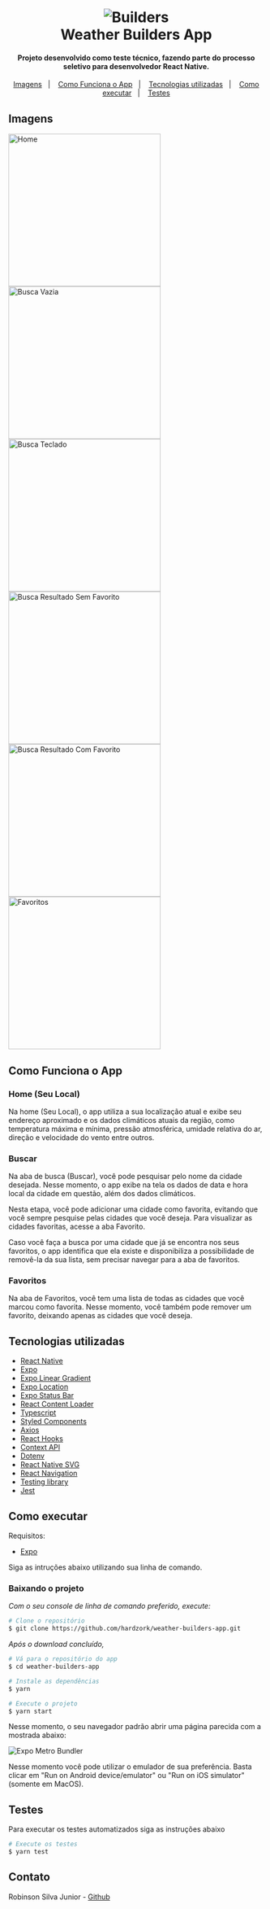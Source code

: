 <h1 align="center">
    <img alt="Builders" src="https://platformbuilders.io/assets/img/logo.png" />
    <br>
    Weather Builders App
</h1>
<h4 align="center">
  Projeto desenvolvido como teste técnico, fazendo parte do processo seletivo para desenvolvedor React Native.
</h4>
<p align="center">
<a href="#imagens">Imagens</a>&nbsp;&nbsp;&nbsp;|&nbsp;&nbsp;&nbsp;
  <a href="#como-funciona-o-app">Como Funciona o App</a>&nbsp;&nbsp;&nbsp;|&nbsp;&nbsp;&nbsp;
  <a href="#tecnologias">Tecnologias utilizadas</a>&nbsp;&nbsp;&nbsp;|&nbsp;&nbsp;&nbsp;
  <a href="#como-executar">Como executar</a>&nbsp;&nbsp;&nbsp;|&nbsp;&nbsp;&nbsp;
  <a href="#testes">Testes</a>
</p>

## Imagens

<p float="left">
<img alt="Home" src="home-ios.png" width="300"  />
<img alt="Busca Vazia" src="busca-vazia-ios.png"  width="300"/>
<img alt="Busca Teclado" src="busca-teclado-ios.png"  width="300"/>
<img alt="Busca Resultado Sem Favorito" src="busca-resultado-sem-favorito-ios.png"  width="300"/>
<img alt="Busca Resultado Com Favorito" src="busca-resultado-com-favorito-ios.png"  width="300"/>
<img alt="Favoritos" src="favoritos-ios.png"  width="300"/>
</p>

## Como Funciona o App

### <b>Home (Seu Local)</b>

Na home (Seu Local), o app utiliza a sua localização atual e exibe seu endereço aproximado e os dados climáticos atuais da região, como temperatura máxima e mínima, pressão atmosférica, umidade relativa do ar, direção e velocidade do vento entre outros.

### <b>Buscar</b>

Na aba de busca (Buscar), você pode pesquisar pelo nome da cidade desejada. Nesse momento, o app exibe na tela os dados de data e hora local da cidade em questão, além dos dados climáticos.

Nesta etapa, você pode adicionar uma cidade como favorita, evitando que você sempre pesquise pelas cidades que você deseja. Para visualizar as cidades favoritas, acesse a aba Favorito.

Caso você faça a busca por uma cidade que já se encontra nos seus favoritos, o app identifica que ela existe e disponibiliza a possibilidade de removê-la da sua lista, sem precisar navegar para a aba de favoritos.

### <b>Favoritos</b>

Na aba de Favoritos, você tem uma lista de todas as cidades que você marcou como favorita. Nesse momento, você também pode remover um favorito, deixando apenas as cidades que você deseja.

## Tecnologias utilizadas

- [React Native](https://reactjs.org/)
- [Expo](https://docs.expo.dev)
- [Expo Linear Gradient](https://docs.expo.dev/)
- [Expo Location](https://docs.expo.dev/)
- [Expo Status Bar](https://docs.expo.dev/)
- [React Content Loader](https://skeletonreact.com/)
- [Typescript](https://www.typescriptlang.org/)
- [Styled Components](https://styled-components.com/)
- [Axios](https://github.com/axios/axios)
- [React Hooks](https://pt-br.reactjs.org/docs/hooks-intro.html)
- [Context API](https://pt-br.reactjs.org/docs/context.html)
- [Dotenv](https://github.com/motdotla/dotenv)
- [React Native SVG](https://github.com/react-native-svg/react-native-svg)
- [React Navigation](https://reactnavigation.org/)
- [Testing library](https://testing-library.com/)
- [Jest](https://jestjs.io/)

## Como executar

Requisitos:

- [Expo](https://docs.expo.dev/get-started/installation/)

Siga as intruções abaixo utilizando sua linha de comando.

### Baixando o projeto

<i>Com o seu console de linha de comando preferido, execute:</i>

```bash
# Clone o repositório
$ git clone https://github.com/hardzork/weather-builders-app.git
```

<i>Após o download concluído, </i>

```bash
# Vá para o repositório do app
$ cd weather-builders-app

# Instale as dependências
$ yarn

# Execute o projeto
$ yarn start
```

Nesse momento, o seu navegador padrão abrir uma página parecida com a mostrada abaixo:

<img alt="Expo Metro Bundler" src="metro-bundler.png" />

Nesse momento você pode utilizar o emulador de sua preferência. Basta clicar em "Run on Android device/emulator" ou "Run on iOS simulator" (somente em MacOS).

## Testes

Para executar os testes automatizados siga as instruções abaixo

```bash
# Execute os testes
$ yarn test
```

## Contato

Robinson Silva Junior - [Github](https://github.com/hardzork)
